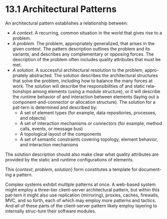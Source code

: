 13.1 Architectural Patterns
===

An architectural pattern establishes a relationship between:
* _A context_. A recurring, common situation in the world that gives rise to a problem.
* _A problem_. The problem, appropriately generalized, that arises in the given context. The pattern description outlines the problem and its variants, and describes any complementary or opposing forces. The description of the problem often includes quality attributes that must be met.
* _A solution_. A successful architectural resolution to the problem, appro-priately abstracted. The solution describes the architectural structures that solve the problem, including how to balance the many forces at work. The solution will describe the responsibilities of and static rela-tionships among elements (using a module structure), or it will describe the runtime behavior of and interaction between elements (laying out a component-and-connector or allocation structure). The solution for a pat-tern is determined and described by:
    * A set of element types (for example, data repositories, processes, and objects)
    * A set of interaction mechanisms or connectors (for example, method calls, events, or message bus)
    * A topological layout of the components
    * A set of semantic constraints covering topology, element behavior, and interaction mechanisms 

The solution description should also make clear what quality attributes are provided by the static and runtime configurations of elements.

This {_context_, _problem_, _solution_} form constitutes a template for document-ing a pattern.

Complex systems exhibit multiple patterns at once. A web-based system might employ a three-tier client-server architectural pattern, but within this pat-tern it might also use replication (mirroring), proxies, caches, firewalls, MVC, and so forth, each of which may employ more patterns and tactics. And all of these parts of the client-server pattern likely employ layering to internally struc-ture their software modules.
